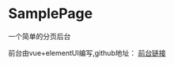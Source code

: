 # SamplePage
一个简单的分页后台

前台由vue+elementUI编写,github地址： [前台链接](https://github.com/lastvorder/vuex_demo)